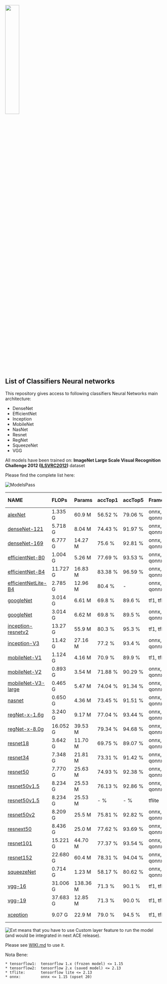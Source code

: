 <img width="30%" src="https://upload.wikimedia.org/wikipedia/commons/4/46/Logo-KALRAY.png"></a>

## List of Classifiers Neural networks
This repository gives access to following classifiers Neural Networks main architecture:
* DenseNet
* EfficientNet
* Inception
* MobileNet
* NasNet
* Resnet
* RegNet
* SqueezeNet
* VGG

All models have been trained on:
**ImageNet Large Scale Visual Recognition Challenge 2012 ([ILSVRC2012](https://www.image-net.org/challenges/LSVRC/2012/))** dataset</br>

Please find the complete list here: </br>

![ModelsPass](https://img.shields.io/badge/ACE5.3-28%20pass-g)

<!-- START AUTOMATED TABLE -->
| NAME                                         | FLOPs    | Params   | accTop1 | accTop5 | Framework   | Dataset     | ACE status                                          |
|:---------------------------------------------|:---------|:---------|:--------|:--------|:------------|-------------|:----------------------------------------------------|
| [alexNet](./alexnet)                         | 1.335 G  | 60.9 M   | 56.52 % | 79.06 % | onnx, qonnx | ILSVRC 2012 | ![Pass](https://img.shields.io/badge/ACE5.3-pass-g) | 
| [denseNet-121](./densenet-121)               | 5.718 G  | 8.04 M   | 74.43 % | 91.97 % | onnx, qonnx | ILSVRC 2012 | ![Pass](https://img.shields.io/badge/ACE5.3-pass-g) |
| [denseNet-169](./densenet-169)               | 6.777 G  | 14.27 M  | 75.6 %  | 92.81 % | onnx, qonnx | ILSVRC 2012 | ![Pass](https://img.shields.io/badge/ACE5.3-pass-g) |
| [efficientNet-B0](./efficientnet-b0)         | 1.004 G  | 5.26 M   | 77.69 % | 93.53 % | onnx, qonnx | ILSVRC 2012 | ![Pass](https://img.shields.io/badge/ACE5.3-pass-g) |
| [efficientNet-B4](./efficientnet-b4)         | 11.727 G | 16.83 M  | 83.38 % | 96.59 % | onnx, qonnx | ILSVRC 2012 | ![Pass](https://img.shields.io/badge/ACE5.3-pass-g) |
| [efficientNetLite-B4](./efficientnetlite-b4) | 2.785 G  | 12.96 M  | 80.4 %  | -       | onnx, qonnx | ILSVRC 2012 | ![Pass](https://img.shields.io/badge/ACE5.3-pass-g) |
| [googleNet](./googlenet)                     | 3.014 G  | 6.61 M   | 69.8 %  | 89.6 %  | tf1, tflite | ILSVRC 2012 | ![Pass](https://img.shields.io/badge/ACE5.3-pass-g) |
| [googleNet](./googlenet)                     | 3.014 G  | 6.62 M   | 69.8 %  | 89.5 %  | onnx, qonnx | ILSVRC 2012 | ![Pass](https://img.shields.io/badge/ACE5.3-pass-g) |
| [inception-resnetv2](./inception-resnetv2)   | 13.27 G  | 55.9 M   | 80.3 %  | 95.3 %  | tf1, tflite | ILSVRC 2012 | ![Pass](https://img.shields.io/badge/ACE5.3-pass-g) |
| [inception-V3](./inception-v3)               | 11.42 G  | 27.16 M  | 77.2 %  | 93.4 %  | onnx, qonnx | ILSVRC 2012 | ![Pass](https://img.shields.io/badge/ACE5.3-pass-g) |
| [mobileNet-V1](./mobilenet-v1)               | 1.124 G  | 4.16 M   | 70.9 %  | 89.9 %  | tf1, tflite | ILSVRC 2012 | ![Pass](https://img.shields.io/badge/ACE5.3-pass-g) |
| [mobileNet-V2](./mobilenet-v2)               | 0.893 G  | 3.54 M   | 71.88 % | 90.29 % | onnx, qonnx | ILSVRC 2012 | ![Pass](https://img.shields.io/badge/ACE5.3-pass-g) |
| [mobileNet-V3-large](./mobilenet-v3-large)   | 0.465 G  | 5.47 M   | 74.04 % | 91.34 % | onnx, qonnx | ILSVRC 2012 | ![Pass](https://img.shields.io/badge/ACE5.3-pass-g) |
| [nasnet](./nasnet)                           | 0.650 G  | 4.36 M   | 73.45 % | 91.51 % | onnx, qonnx | ILSVRC 2012 | ![Pass](https://img.shields.io/badge/ACE5.3-pass-g) |
| [regNet-x-1.6g](./regnet-x-1.6g)             | 3.240 G  | 9.17 M   | 77.04 % | 93.44 % | onnx, qonnx | ILSVRC 2012 | ![Pass](https://img.shields.io/badge/ACE5.3-pass-g) |
| [regNet-x-8.0g](./regnet-x-8.0g)             | 16.052 G | 39.53 M  | 79.34 % | 94.68 % | onnx, qonnx | ILSVRC 2012 | ![Pass](https://img.shields.io/badge/ACE5.3-pass-g) |
| [resnet18](./resnet18)                       | 3.642 G  | 11.70 M  | 69.75 % | 89.07 % | onnx, qonnx | ILSVRC 2012 | ![Pass](https://img.shields.io/badge/ACE5.3-pass-g) |
| [resnet34](./resnet34)                       | 7.348 G  | 21.81 M  | 73.31 % | 91.42 % | onnx, qonnx | ILSVRC 2012 | ![Pass](https://img.shields.io/badge/ACE5.3-pass-g) |
| [resnet50](./resnet50)                       | 7.770 G  | 25.63 M  | 74.93 % | 92.38 % | onnx, qonnx | ILSVRC 2012 | ![Pass](https://img.shields.io/badge/ACE5.3-pass-g) |
| [resnet50v1.5](./resnet50v1.5/onnx)          | 8.234 G  | 25.53 M  | 76.13 % | 92.86 % | onnx, qonnx | ILSVRC 2012 | ![Pass](https://img.shields.io/badge/ACE5.3-pass-g) |
| [resnet50v1.5](./resnet50v1.5/tflite)        | 8.234 G  | 25.53 M  | - %     | - %     | tflite      | ILSVRC 2012 | ![Pass](https://img.shields.io/badge/ACE5.3-pass-g) |
| [resnet50v2](./resnet50v2)                   | 8.209 G  | 25.5 M   | 75.81 % | 92.82 % | onnx, qonnx | ILSVRC 2012 | ![Pass](https://img.shields.io/badge/ACE5.3-pass-g) |
| [resnext50](./resnext50)                     | 8.436 G  | 25.0 M   | 77.62 % | 93.69 % | onnx, qonnx | ILSVRC 2012 | ![Pass](https://img.shields.io/badge/ACE5.3-pass-g) |
| [resnet101](./resnet101)                     | 15.221 G | 44.70 M  | 77.37 % | 93.54 % | onnx, qonnx | ILSVRC 2012 | ![Pass](https://img.shields.io/badge/ACE5.3-pass-g) |
| [resnet152](./resnet152)                     | 22.680 G | 60.4 M   | 78.31 % | 94.04 % | onnx, qonnx | ILSVRC 2012 | ![Pass](https://img.shields.io/badge/ACE5.3-pass-g) |
| [squeezeNet](./squeezenet)                   | 0.714 G  | 1.23 M   | 58.17 % | 80.62 % | onnx, qonnx | ILSVRC 2012 | ![Pass](https://img.shields.io/badge/ACE5.3-pass-g) |
| [vgg-16](./vgg-16)                           | 31.006 G | 138.36 M | 71.3 %  | 90.1 %  | tf1, tflite | ILSVRC 2012 | ![Pass](https://img.shields.io/badge/ACE5.3-pass-g) |
| [vgg-19](./vgg-19)                           | 37.683 G | 12.85 M  | 71.3 %  | 90.0 %  | tf1, tflite | ILSVRC 2012 | ![Pass](https://img.shields.io/badge/ACE5.3-pass-g) |
| [xception](./xception)                       | 9.07 G   | 22.9 M   | 79.0 %  | 94.5 %  | tf1, tflite | ILSVRC 2012 | ![Pass](https://img.shields.io/badge/ACE5.3-pass-g) |
<!-- END AUTOMATED TABLE -->

![Ext](https://img.shields.io/badge/ACE5.3-ext-yellow) means that you have to use Custom layer
feature to run the model (and would be integrated in next ACE release).

Please see [WIKI.md](../../WIKI.md) to use it.

Nota Bene:
```
* tensorflow1:  tensorflow 1.x (frozen model) <= 1.15
* tensorflow2:  tensorflow 2.x (saved model) <= 2.13
* tflite:       tensorflow lite <= 2.13
* onnx:         onnx <= 1.15 (opset 20)
```

